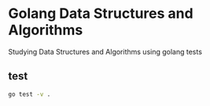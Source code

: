 # Golang Data Structures and Algorithms

Studying Data Structures and Algorithms using golang tests

## test

```bash
go test -v .
```